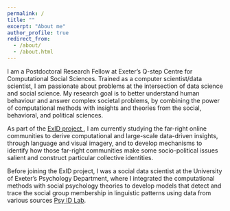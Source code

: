 ```yaml
---
permalink: /
title: ""
excerpt: "About me"
author_profile: true
redirect_from: 
  - /about/
  - /about.html
---
```


I am a Postdoctoral Research Fellow at Exeter’s Q-step Centre for Computational Social Sciences. Trained as a computer scientist/data scientist, I am passionate about problems at the intersection of data science and social science. My research goal is to better understand human behaviour and answer complex societal problems, by combining the power of computational methods with insights and theories from the social, behavioral, and political sciences.


As part of the <a href="https://socialanalytics.ex.ac.uk/exid/" target="_blank" rel="noopener noreferrer">ExID project </a>, I am currently studying the far-right online communities to derive computational and large-scale data-driven insights, through language and visual imagery, and to develop mechanisms to identify how those far-right communities make some socio-political issues salient and construct particular collective identities. 

Before joining the ExID project, I was a social data scientist at the University of Exeter’s Psychology Department, where I integrated the computational methods with social psychology theories to develop models that detect and trace the social group membership in linguistic patterns using data from various sources <a href="https://blogs.exeter.ac.uk/identitrack/" target="_blank" rel="noopener noreferrer">Psy ID Lab</a>.
